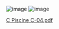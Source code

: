 ![image](https://user-images.githubusercontent.com/95627071/214838913-3ef1a78e-2aa8-4955-997a-230cde7d5c0c.png) ![image](https://user-images.githubusercontent.com/95627071/214838955-ae779db7-d2da-4a6d-89b4-cb82fc5655b1.png)

[C Piscine C-04.pdf](https://github.com/ouzkand/42-piscine/files/10509542/C.Piscine.C-04.pdf)
